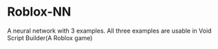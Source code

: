 # Roblox-NN
A neural network with 3 examples. All three examples are usable in Void Script Builder(A Roblox game)
